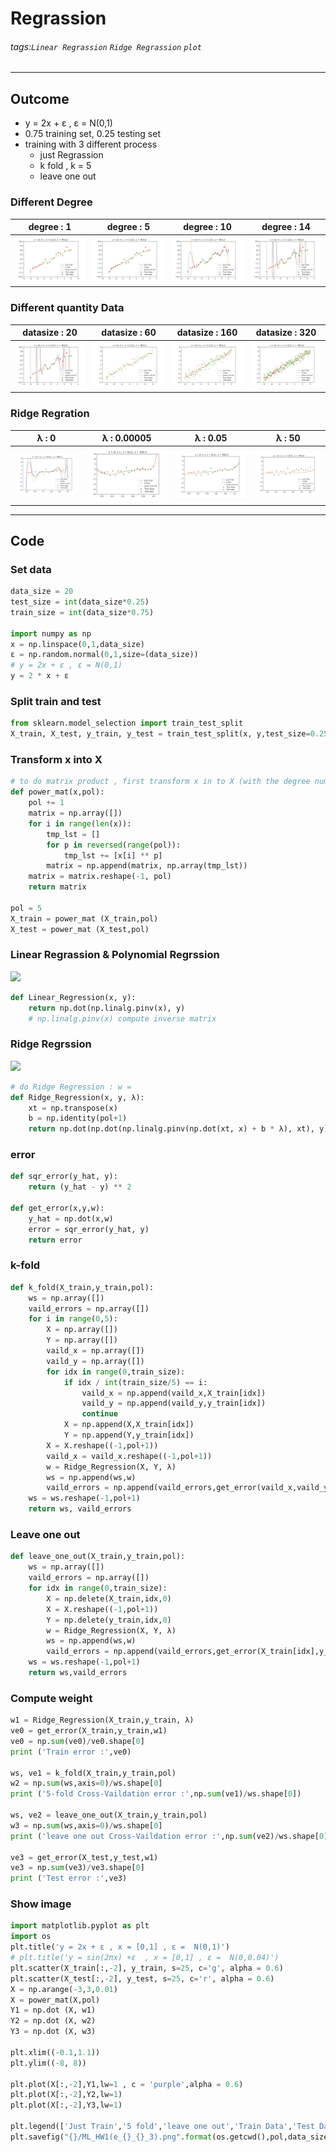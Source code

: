 # Regrassion
###### tags:`Linear Regrassion` `Ridge Regrassion` `plot`
---
## Outcome
- y = 2x + ε , ε = N(0,1)
- 0.75 training set, 0.25 testing set
- training with 3 different process
  - just Regrassion
  - k fold , k = 5 
  - leave one out
    
### Different Degree

| degree : 1 | degree : 5 | degree : 10 | degree : 14 | 
| :-----: | :----: | :----: | :----: |
| <img src=https://github.com/wewanadi/Linear_Regrassion/blob/master/picture/b_1.png width="220"> | <img src=https://github.com/wewanadi/Linear_Regrassion/blob/master/picture/ML_HW1(b_5).png width="220"> | <img src=https://github.com/wewanadi/Linear_Regrassion/blob/master/picture/ML_HW1(b_10).png width="220"> | <img src=https://github.com/wewanadi/Linear_Regrassion/blob/master/picture/ML_HW1(b_14).png width="220"> |

### Different quantity  Data

| datasize : 20 | datasize : 60 | datasize : 160 | datasize : 320 | 
| :-----: | :----: | :----: | :----: |
| <img src=https://github.com/wewanadi/Linear_Regrassion/blob/master/picture/ML_HW1(b_14).png width="220"> | <img src=https://github.com/wewanadi/Linear_Regrassion/blob/master/picture/ML_HW1(d_14_60_1).png width="220"> | <img src=https://github.com/wewanadi/Linear_Regrassion/blob/master/picture/ML_HW1(d_14_160_1).png width="220"> | <img src=https://github.com/wewanadi/Linear_Regrassion/blob/master/picture/ML_HW1(d_14_320_1).png width="220"> |

### Ridge Regration

| λ : 0 | λ : 0.00005 | λ : 0.05 | λ : 50 | 
| :-----: | :----: | :----: | :----: |
| <img src=https://github.com/wewanadi/Linear_Regrassion/blob/master/picture/ML_HW1(e_14_20_1).png width="220"> | <img src=https://github.com/wewanadi/Linear_Regrassion/blob/master/picture/ML_HW1(e_14_20_2).png width="220"> | <img src=https://github.com/wewanadi/Linear_Regrassion/blob/master/picture/ML_HW1(e_14_20_3).png width="220"> | <img src=https://github.com/wewanadi/Linear_Regrassion/blob/master/picture/ML_HW1(e_14_20_4).png width="220"> |

---
## Code

### Set data
``` python
data_size = 20
test_size = int(data_size*0.25)
train_size = int(data_size*0.75)

import numpy as np
x = np.linspace(0,1,data_size)
ε = np.random.normal(0,1,size=(data_size))
# y = 2x + ε , ε = N(0,1)
y = 2 * x + ε
```

### Split train and test
``` python
from sklearn.model_selection import train_test_split
X_train, X_test, y_train, y_test = train_test_split(x, y,test_size=0.25,random_state =3 ,shuffle=True)
```

### Transform x into X
``` python
# to do matrix product , first transform x in to X (with the degree number you want)
def power_mat(x,pol):
    pol += 1
    matrix = np.array([])
    for i in range(len(x)):
        tmp_lst = []
        for p in reversed(range(pol)):
            tmp_lst += [x[i] ** p]
        matrix = np.append(matrix, np.array(tmp_lst))
    matrix = matrix.reshape(-1, pol)
    return matrix
 
pol = 5
X_train = power_mat (X_train,pol)
X_test = power_mat (X_test,pol)
```

### Linear Regrassion & Polynomial Regrssion 
<img src="http://chart.googleapis.com/chart?cht=tx&chl= W = X^{-1} {\cdot} Y" style="border:none;">

``` python
def Linear_Regression(x, y):
    return np.dot(np.linalg.pinv(x), y)
    # np.linalg.pinv(x) compute inverse matrix
```

### Ridge Regrssion 
<img src="http://chart.googleapis.com/chart?cht=tx&chl= W = ( X^TX {\mathplus} {\lambda} I )^{-1} X^T Y" style="border:none;">

``` python
# do Ridge Regression : w = 
def Ridge_Regression(x, y, λ):
    xt = np.transpose(x)
    b = np.identity(pol+1)
    return np.dot(np.dot(np.linalg.pinv(np.dot(xt, x) + b * λ), xt), y)
```

### error
``` python
def sqr_error(y_hat, y):
    return (y_hat - y) ** 2

def get_error(x,y,w):
    y_hat = np.dot(x,w)
    error = sqr_error(y_hat, y)
    return error
```

### k-fold
``` python
def k_fold(X_train,y_train,pol):
    ws = np.array([])
    vaild_errors = np.array([])
    for i in range(0,5):
        X = np.array([])
        Y = np.array([])
        vaild_x = np.array([])
        vaild_y = np.array([])
        for idx in range(0,train_size):
            if idx / int(train_size/5) == i:
                vaild_x = np.append(vaild_x,X_train[idx])
                vaild_y = np.append(vaild_y,y_train[idx])
                continue
            X = np.append(X,X_train[idx])
            Y = np.append(Y,y_train[idx])
        X = X.reshape((-1,pol+1))
        vaild_x = vaild_x.reshape((-1,pol+1))
        w = Ridge_Regression(X, Y, λ)
        ws = np.append(ws,w)
        vaild_errors = np.append(vaild_errors,get_error(vaild_x,vaild_y,w))
    ws = ws.reshape(-1,pol+1)
    return ws, vaild_errors
```

### Leave one out
``` python
def leave_one_out(X_train,y_train,pol):
    ws = np.array([])
    vaild_errors = np.array([])
    for idx in range(0,train_size):
        X = np.delete(X_train,idx,0)
        X = X.reshape((-1,pol+1))
        Y = np.delete(y_train,idx,0)
        w = Ridge_Regression(X, Y, λ)
        ws = np.append(ws,w)
        vaild_errors = np.append(vaild_errors,get_error(X_train[idx],y_train[idx],w))
    ws = ws.reshape(-1,pol+1)
    return ws,vaild_errors
```

### Compute weight
```python
w1 = Ridge_Regression(X_train,y_train, λ)
ve0 = get_error(X_train,y_train,w1)
ve0 = np.sum(ve0)/ve0.shape[0]
print ('Train error :',ve0)

ws, ve1 = k_fold(X_train,y_train,pol)
w2 = np.sum(ws,axis=0)/ws.shape[0]
print ('5-fold Cross-Vaildation error :',np.sum(ve1)/ws.shape[0])

ws, ve2 = leave_one_out(X_train,y_train,pol)
w3 = np.sum(ws,axis=0)/ws.shape[0]
print ('leave one out Cross-Vaildation error :',np.sum(ve2)/ws.shape[0])

ve3 = get_error(X_test,y_test,w1)
ve3 = np.sum(ve3)/ve3.shape[0]
print ('Test error :',ve3)
```

### Show image
```python
import matplotlib.pyplot as plt
import os
plt.title('y = 2x + ε , x = [0,1] , ε =  N(0,1)')
# plt.title('y = sin(2πx) +ε  , x = [0,1] , ε =  N(0,0.04)')
plt.scatter(X_train[:,-2], y_train, s=25, c='g', alpha = 0.6)
plt.scatter(X_test[:,-2], y_test, s=25, c='r', alpha = 0.6)
X = np.arange(-3,3,0.01)
X = power_mat(X,pol)
Y1 = np.dot (X, w1)
Y2 = np.dot (X, w2)
Y3 = np.dot (X, w3)

plt.xlim((-0.1,1.1))
plt.ylim((-8, 8))

plt.plot(X[:,-2],Y1,lw=1 , c = 'purple',alpha = 0.6)
plt.plot(X[:,-2],Y2,lw=1)
plt.plot(X[:,-2],Y3,lw=1)

plt.legend(['Just Train','5 fold','leave one out','Train Data','Test Data'], loc='lower right')
plt.savefig("{}/ML_HW1(e_{}_{}_3).png".format(os.getcwd(),pol,data_size),dpi=1000)
```

